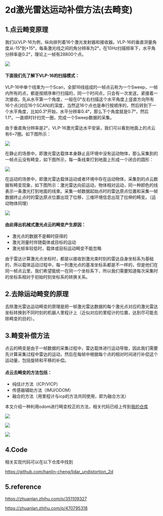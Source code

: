 # 2d激光雷达运动补偿方法(去畸变)

## 1.点云畸变原理

我们以VLP-16为例，纵向排列着16个激光发射器和接收器。VLP-16的垂直测量角度从-15°到+15°，每条激光线之间的角分辨率为2°，在10Hz扫描频率下，水平角分辨率是0.2°，理论上一帧有28800个点。

![](media/v2-4dbde4dcd15fd45edec4c09eeea059bf_720w.webp)

#### **下面我们先了解下VLP-16的扫描模式：**

VLP-16中单个线束为一个Scan，全部16线组成的一帧点云称为一个Sweep，一帧内所有的点，都是按顺序串行扫描的，同一个时间点，只会有一次发送，紧接着一次接收。先从水平第一个角度，一般在0°左右扫描这个水平角度上竖直方向所有16个点(对应16个SCAN)的深度，当然这16个点也是串行按顺序的，然后转到下一个水平角度，比如0.3°开始，水平分辨率0.4°，那么下个角度就是0.7°，然后1.1°。一直顺时针扫完一圈，完成一个Sweep数据的采集。

由于垂直角分辨率是2°，VLP-16激光雷达水平安装，我们可以看到地面上的点云有6~7圈。如下图所示：

![](media/2022-10-1817-18-03屏幕截图.png)

在静止的场景中，即激光雷达载体本身静止且环境中没有运动物体，那么采集到的一帧点云没有畸变，如下图所示，每一条线束打到地面上形成一个闭合的圆形：

![](media/v2-985562f15e754452321a2d0dc206ad70_720w.webp)

在运动的场景中，即激光雷达载体运动或者环境中存在运动物体，采集到的点云数据有畸变现象，如下图所示：激光雷达向前运动，物体相对运动，同一种颜色的线表示一条激光打到地面的线束。采集一帧数据起始点时的雷达原点位置和采集一帧数据终止点时的雷达原点位置出现了位移，三维环境信息出现了拉伸的畸变。（运动物体同理）

![](media/v2-0c1267f8d79420fb94c8a5a521f9289e_720w.webp)

#### **由此得出机械式激光点云的畸变产生原因：**

- 激光点的数据不是瞬时获得的
- 激光测量时伴随载体或目标的运动
- 激光帧率较低时，载体或目标运动畸变不能忽略

由于雷达计算激光点坐标时，都是以接收到激光束时刻的雷达自身坐标系为基础的，所以载体运动过程中，每一列激光点的基准坐标系都是不一样的，但是他们在同一帧点云里，我们希望能统一在同一个坐标系下，所以我们需要知道每次采集时的坐标系相对于初始时刻坐标系的转换关系。

## 2.去除运动畸变的原理

去除激光雷达运动畸变的原理是把一帧激光雷达数据的每个激光点对应的激光雷达坐标转换到不同时刻的机器人里程计上（近似对应的里程计的位置，达到尽可能去除畸变的目的）。

## 3.畸变补偿方法

点云的畸变是由于一帧数据的采集过程中，雷达载体进行运动导致，因此我们需要先计算采集过程中雷达的运动，然后在每帧中根据每个点的相对时间进行补偿这个运动量，包括旋转和平移的补偿。

#### **点云去畸变的方法包括：**

- 纯估计方法（ICP/VICP）
- 传感器辅助方法（IMU/ODOM）
- 融合的方法（用里程计与icp的方法共同使用，即为融合方法）

本文介绍一种利用odom进行畸变校正的方法，相关代码已经上传到[我的仓库](https://github.com/hanlin-cheng/lidar_undistortion_2d)

![](media/v2-e3a66f60807a7f4599f6eab7c814ecb9_720w.webp)

![](media/v2-f6ff6f353dbee518467f058ecec97a31_720w.webp)

![](media/v2-938427f59fe65b9588c0ff31a32ed02b_720w.webp)

## 4.Code

相关实现代码可以在以下仓库中找到

https://github.com/hanlin-cheng/lidar_undistortion_2d

## 5.reference

https://zhuanlan.zhihu.com/p/351109327

https://zhuanlan.zhihu.com/p/470795318
